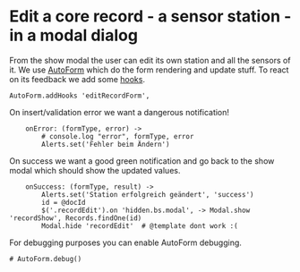 # Edit a core record - a sensor station - in a modal dialog

From the show modal the user can edit its own station and all the sensors of it.
We use [AutoForm](https://github.com/aldeed/meteor-autoform) which do the form rendering and update stuff.
To react on its feedback we add some [hooks](https://github.com/aldeed/meteor-autoform#callbackshooks).

    AutoForm.addHooks 'editRecordForm',

On insert/validation error we want a dangerous notification!

        onError: (formType, error) ->
            # console.log "error", formType, error
            Alerts.set('Fehler beim Ändern')

On success we want a good green notification and go back to the show modal
which should show the updated values.

        onSuccess: (formType, result) ->
            Alerts.set('Station erfolgreich geändert', 'success')
            id = @docId
            $('.recordEdit').on 'hidden.bs.modal', -> Modal.show 'recordShow', Records.findOne(id)
            Modal.hide 'recordEdit'  # @template dont work :(



For debugging purposes you can enable AutoForm debugging.

    # AutoForm.debug()
